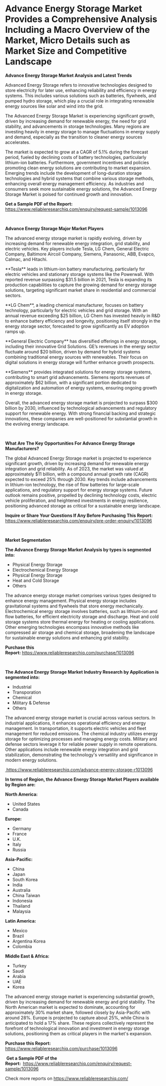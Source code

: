 <p><h1>Advance Energy Storage Market Provides a Comprehensive Analysis Including a Macro Overview of the Market, Micro Details such as Market Size and Competitive Landscape</h1></p><p><strong>Advance Energy Storage Market Analysis and Latest Trends</strong></p>
<p><p>Advanced Energy Storage refers to innovative technologies designed to store electricity for later use, enhancing reliability and efficiency in energy systems. This includes various solutions such as batteries, flywheels, and pumped hydro storage, which play a crucial role in integrating renewable energy sources like solar and wind into the grid. </p><p>The Advanced Energy Storage Market is experiencing significant growth, driven by increasing demand for renewable energy, the need for grid stability, and advancements in storage technologies. Many regions are investing heavily in energy storage to manage fluctuations in energy supply and demand, especially as the transition to cleaner energy sources accelerates.</p><p>The market is expected to grow at a CAGR of 5.1% during the forecast period, fueled by declining costs of battery technologies, particularly lithium-ion batteries. Furthermore, government incentives and policies promoting clean energy solutions are contributing to market expansion. Emerging trends include the development of long-duration storage technologies and hybrid systems that combine various storage methods, enhancing overall energy management efficiency. As industries and consumers seek more sustainable energy solutions, the Advanced Energy Storage Market is poised for continued growth and innovation.</p></p>
<p><strong>Get a Sample PDF of the Report:&nbsp;</strong> <a href="https://www.reliableresearchiq.com/enquiry/request-sample/1013096?utm_campaign=3296&utm_medium=2&utm_source=Github&utm_content=ia&utm_term=08032025&utm_id=advance-energy-storage">https://www.reliableresearchiq.com/enquiry/request-sample/1013096</a></p>
<p>&nbsp;</p>
<p><strong>Advance Energy Storage Major Market Players</strong></p>
<p><p>The advanced energy storage market is rapidly evolving, driven by increasing demand for renewable energy integration, grid stability, and electric vehicles. Key players include Tesla, LG Chem, General Electric Company, Baltimore Aircoil Company, Siemens, Panasonic, ABB, Evapco, Calmac, and Hitachi.</p><p>**Tesla** leads in lithium-ion battery manufacturing, particularly for electric vehicles and stationary storage systems like the Powerwall. With reported revenue surpassing $31.5 billion in 2021, Tesla is expanding its production capabilities to capture the growing demand for energy storage solutions, targeting significant market share in residential and commercial sectors.</p><p>**LG Chem**, a leading chemical manufacturer, focuses on battery technology, particularly for electric vehicles and grid storage. With an annual revenue exceeding $25 billion, LG Chem has invested heavily in R&D to enhance battery efficiency and longevity, positioning itself strongly in the energy storage sector, forecasted to grow significantly as EV adoption ramps up.</p><p>**General Electric Company** has diversified offerings in energy storage, including their innovative Grid Solutions. GE’s revenues in the energy sector fluctuate around $20 billion, driven by demand for hybrid systems combining traditional energy sources with renewables. Their focus on digital solutions in energy storage will further enhance growth prospects.</p><p>**Siemens** provides integrated solutions for energy storage systems, contributing to smart grid advancements. Siemens reports revenues of approximately $62 billion, with a significant portion dedicated to digitalization and automation of energy systems, ensuring ongoing growth in energy storage.</p><p>Overall, the advanced energy storage market is projected to surpass $300 billion by 2030, influenced by technological advancements and regulatory support for renewable energy. With strong financial backing and strategic innovations, these companies are well-positioned for substantial growth in the evolving energy landscape.</p></p>
<p>&nbsp;</p>
<p><strong>What Are The Key Opportunities For Advance Energy Storage Manufacturers?</strong></p>
<p><p>The global Advanced Energy Storage market is projected to experience significant growth, driven by increasing demand for renewable energy integration and grid reliability. As of 2023, the market was valued at approximately $11 billion, with a compound annual growth rate (CAGR) expected to exceed 25% through 2030. Key trends include advancements in lithium-ion technology, the rise of flow batteries for large-scale applications, and regulatory support for energy storage systems. Future outlook remains positive, propelled by declining technology costs, electric vehicle proliferation, and heightened investments in energy resilience, positioning advanced storage as critical for a sustainable energy landscape.</p></p>
<p><strong>Inquire or Share Your Questions If Any Before Purchasing This Report:</strong> <a href="https://www.reliableresearchiq.com/enquiry/pre-order-enquiry/1013096?utm_campaign=3296&utm_medium=2&utm_source=Github&utm_content=ia&utm_term=08032025&utm_id=advance-energy-storage">https://www.reliableresearchiq.com/enquiry/pre-order-enquiry/1013096</a></p>
<p>&nbsp;</p>
<p><strong>Market Segmentation</strong></p>
<p><strong>The Advance Energy Storage Market Analysis by types is segmented into:</strong></p>
<p><ul><li>Physical Energy Storage</li><li>Electrochemical Energy Storage</li><li>Physical Energy Storage</li><li>Heat and Cold Storage</li><li>Others</li></ul></p>
<p><p>The advance energy storage market comprises various types designed to enhance energy management. Physical energy storage includes gravitational systems and flywheels that store energy mechanically. Electrochemical energy storage involves batteries, such as lithium-ion and flow batteries, for efficient electricity storage and discharge. Heat and cold storage systems store thermal energy for heating or cooling applications. Other emerging technologies encompass innovative methods like compressed air storage and chemical storage, broadening the landscape for sustainable energy solutions and enhancing grid stability.</p></p>
<p><strong>Purchase this Report:&nbsp;</strong><a href="https://www.reliableresearchiq.com/purchase/1013096?utm_campaign=3296&utm_medium=2&utm_source=Github&utm_content=ia&utm_term=08032025&utm_id=advance-energy-storage">https://www.reliableresearchiq.com/purchase/1013096</a></p>
<p>&nbsp;</p>
<p><strong>The Advance Energy Storage Market Industry Research by Application is segmented into:</strong></p>
<p><ul><li>Industrial</li><li>Transporation</li><li>Chemical</li><li>Military & Defense</li><li>Others</li></ul></p>
<p><p>The advanced energy storage market is crucial across various sectors. In industrial applications, it enhances operational efficiency and energy management. In transportation, it supports electric vehicles and fleet management for reduced emissions. The chemical industry utilizes energy storage for optimizing processes and managing energy costs. Military and defense sectors leverage it for reliable power supply in remote operations. Other applications include renewable energy integration and grid stabilization, demonstrating the technology's versatility and significance in modern energy solutions.</p></p>
<p><a href="https://www.reliableresearchiq.com/advance-energy-storage-r1013096?utm_campaign=3296&utm_medium=2&utm_source=Github&utm_content=ia&utm_term=08032025&utm_id=advance-energy-storage">&nbsp;https://www.reliableresearchiq.com/advance-energy-storage-r1013096</a></p>
<p><strong>In terms of Region, the Advance Energy Storage Market Players available by Region are:</strong></p>
<p>
    <p> <strong> North America: </strong>
        <ul>
            <li>United States</li>
            <li>Canada</li>
        </ul>
        </p> 
    <p> <strong> Europe: </strong>
        <ul>
            <li>Germany</li>
            <li>France</li>
            <li>U.K.</li>
            <li>Italy</li>
            <li>Russia</li>
        </ul>
        </p> 
    <p> <strong> Asia-Pacific: </strong>
        <ul>
            <li>China</li>
            <li>Japan</li>
            <li>South Korea</li>
            <li>India</li>
            <li>Australia</li>
            <li>China Taiwan</li>
            <li>Indonesia</li>
            <li>Thailand</li>
            <li>Malaysia</li>
        </ul>
        </p> 
    <p> <strong> Latin America: </strong>
        <ul>
            <li>Mexico</li>
            <li>Brazil</li>
            <li>Argentina Korea</li>
            <li>Colombia</li>
        </ul>
        </p> 
    <p> <strong> Middle East & Africa: </strong>
        <ul>
            <li>Turkey</li>
            <li>Saudi</li>
            <li>Arabia</li>
            <li>UAE</li>
            <li>Korea</li>
        </ul>
    </p>
    </p>
<p><p>The advanced energy storage market is experiencing substantial growth, driven by increasing demand for renewable energy and grid stability. The North American market is expected to dominate, accounting for approximately 30% market share, followed closely by Asia-Pacific with around 28%. Europe is projected to capture about 25%, while China is anticipated to hold a 17% share. These regions collectively represent the forefront of technological innovation and investment in energy storage solutions, positioning them as critical players in the market's expansion.</p></p>
<p><strong>Purchase this Report: </strong><a href="https://www.reliableresearchiq.com/purchase/1013096?utm_campaign=3296&utm_medium=2&utm_source=Github&utm_content=ia&utm_term=08032025&utm_id=advance-energy-storage">https://www.reliableresearchiq.com/purchase/1013096</a></p>
<p>&nbsp;<strong>Get a Sample PDF of the Report:&nbsp;&nbsp;</strong><a href="https://www.reliableresearchiq.com/enquiry/request-sample/1013096?utm_campaign=3296&utm_medium=2&utm_source=Github&utm_content=ia&utm_term=08032025&utm_id=advance-energy-storage">https://www.reliableresearchiq.com/enquiry/request-sample/1013096</a></p>
<p><strong></strong></p>
<p>Check more reports on <a href="https://www.reliableresearchiq.com/?utm_campaign=3296&utm_medium=2&utm_source=Github&utm_content=ia&utm_term=08032025&utm_id=advance-energy-storage">https://www.reliableresearchiq.com/</a></p>
